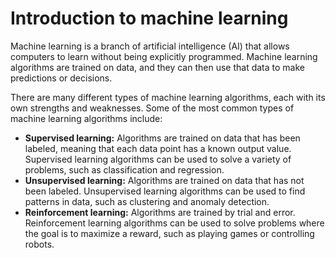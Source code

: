 # Introduction to machine learning

Machine learning is a branch of artificial intelligence (AI) that allows computers to learn without being explicitly programmed. Machine learning algorithms are trained on data, and they can then use that data to make predictions or decisions.

There are many different types of machine learning algorithms, each with its own strengths and weaknesses. Some of the most common types of machine learning algorithms include:

- **Supervised learning:** Algorithms are trained on data that has been labeled, meaning that each data point has a known output value. Supervised learning algorithms can be used to solve a variety of problems, such as classification and regression.
- **Unsupervised learning:** Algorithms are trained on data that has not been labeled. Unsupervised learning algorithms can be used to find patterns in data, such as clustering and anomaly detection.
- **Reinforcement learning:** Algorithms are trained by trial and error. Reinforcement learning algorithms can be used to solve problems where the goal is to maximize a reward, such as playing games or controlling robots.

